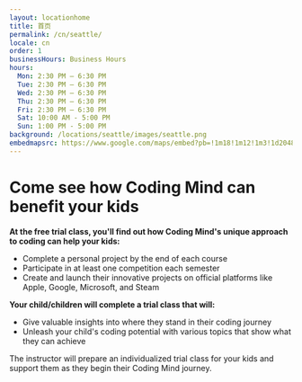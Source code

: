 ```yaml
---
layout: locationhome
title: 首页
permalink: /cn/seattle/
locale: cn
order: 1
businessHours: Business Hours
hours: 
  Mon: 2:30 PM – 6:30 PM
  Tue: 2:30 PM – 6:30 PM
  Wed: 2:30 PM – 6:30 PM
  Thu: 2:30 PM – 6:30 PM
  Fri: 2:30 PM – 6:30 PM
  Sat: 10:00 AM - 5:00 PM
  Sun: 1:00 PM - 5:00 PM
background: /locations/seattle/images/seattle.png
embedmapsrc: https://www.google.com/maps/embed?pb=!1m18!1m12!1m3!1d204880.39376747544!2d-122.33979794999999!3d47.608715!2m3!1f0!2f0!3f0!3m2!1i1024!2i768!4f13.1!3m3!1m2!1s0x5490102c93e83355%3A0x102565466944d59a!2sSeattle%2C%20WA!5e1!3m2!1sen!2sus!4v1724230060412!5m2!1sen!2sus
---
```


# Come see how Coding Mind can benefit your kids

**At the free trial class, you'll find out how Coding Mind's unique approach to coding can help your kids:**

- Complete a personal project by the end of each course
- Participate in at least one competition each semester
- Create and launch their innovative projects on official platforms like Apple, Google, Microsoft, and Steam

**Your child/children will complete a trial class that will:**

- Give valuable insights into where they stand in their coding journey
- Unleash your child's coding potential with various topics that show what they can achieve

The instructor will prepare an individualized trial class for your kids and support them as they begin their Coding Mind journey.

